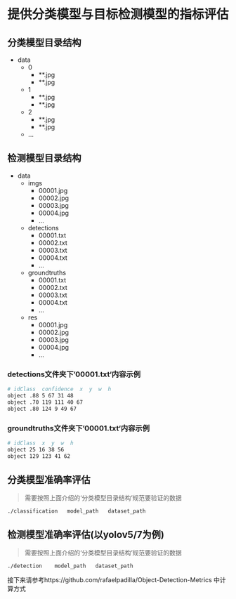 # 提供分类模型与目标检测模型的指标评估

## 分类模型目录结构

* data
  * 0
    * **.jpg
    * **.jpg
  * 1
    * **.jpg
    * **.jpg
  * 2
    * **.jpg
    * **.jpg
  * ...


## 检测模型目录结构

* data
  * imgs
    * 00001.jpg
    * 00002.jpg
    * 00003.jpg
    * 00004.jpg
    * ...
  * detections
    * 00001.txt
    * 00002.txt
    * 00003.txt
    * 00004.txt
    * ...
  * groundtruths
    * 00001.txt
    * 00002.txt
    * 00003.txt
    * 00004.txt
    * ...
  * res
    * 00001.jpg
    * 00002.jpg
    * 00003.jpg
    * 00004.jpg
    * ...

### detections文件夹下’00001.txt‘内容示例
```bash
# idClass  confidence  x  y  w  h
object .88 5 67 31 48
object .70 119 111 40 67
object .80 124 9 49 67
```
### groundtruths文件夹下’00001.txt‘内容示例
```bash
# idClass  x  y  w  h
object 25 16 38 56
object 129 123 41 62
```


## 分类模型准确率评估
> 需要按照上面介绍的‘分类模型目录结构’规范要验证的数据

```./classification   model_path   dataset_path```



## 检测模型准确率评估(以yolov5/7为例)
> 需要按照上面介绍的‘分类模型目录结构’规范要验证的数据

```./detection    model_path   dataset_path``` 

接下来请参考https://github.com/rafaelpadilla/Object-Detection-Metrics 中计算方式
